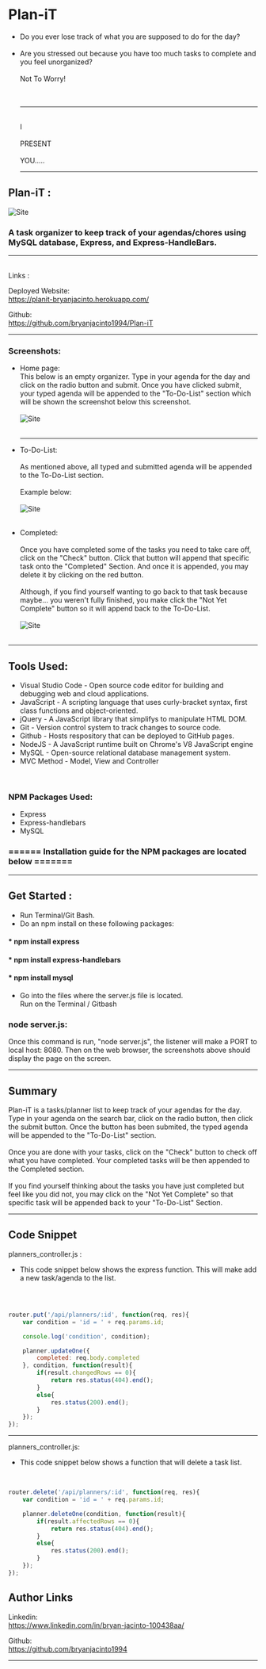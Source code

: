 # Plan-iT

* Do you ever lose track of what you are supposed to do for the day? <br> <br>
* Are you stressed out because you have too much tasks to complete and you feel unorganized? <br> <br>
Not To Worry! <br><br><br><hr><br>
I<br><br>PRESENT<br><br>YOU.....<hr>
## Plan-iT : <br>
![Site](https://i.pinimg.com/600x315/71/11/c5/7111c56fafd4c12d2a438cdb49d5e867.jpg)
<br>

### A task organizer to keep track of your agendas/chores using MySQL database, Express, and Express-HandleBars. 



<hr><br>
 Links :  

Deployed Website: <br>
https://planit-bryanjacinto.herokuapp.com/
<br>

Github: <br>
https://github.com/bryanjacinto1994/Plan-iT


<hr>

### Screenshots: <br>

* Home page: <br> This below is an empty organizer. Type in your agenda for the day and click on the radio button and submit. Once you have clicked submit, your typed agenda will be appended to the "To-Do-List" section which will be shown the screenshot below this screenshot. <br><br>
![Site](Screenshots/picture1.png) <br> <br><hr>

* To-Do-List: <br><br> As mentioned above, all typed and submitted agenda will be appended to the To-Do-List section. <br><br> Example below: <br><br>
![Site](Screenshots/picture2.png) <br>  <br>

* Completed: <br><br> Once you have completed some of the tasks you need to take care off, click on the "Check" button. Click that button will append that specific task onto the "Completed" Section. And once it is appended, you may delete it by clicking on the red button. <br><br>
Although, if you find yourself wanting to go back to that task because maybe... you weren't fully finished, you make click the "Not Yet Complete" button so it will append back to the To-Do-List.<br><br>
![Site](Screenshots/picture3.png) <br> <br> 

<hr>


## Tools Used:

* Visual Studio Code - Open source code editor for building and debugging web and cloud applications.
* JavaScript - A scripting language that uses curly-bracket syntax, first class functions and object-oriented.
* jQuery - A JavaScript library that simplifys to manipulate HTML DOM.
* Git - Version control system to track changes to source code.
* Github - Hosts respository that can be deployed to GitHub pages.
* NodeJS - A JavaScript runtime built on Chrome's V8 JavaScript engine
* MySQL - Open-source relational database management system.
* MVC Method - Model, View and Controller
<br>

### NPM Packages Used:

* Express
* Express-handlebars
* MySQL

### ====== Installation guide for the NPM packages are located below =======


<hr>

## Get Started :
* Run Terminal/Git Bash.
* Do an npm install on these following packages:<br>

#### * npm install express
#### * npm install express-handlebars
#### * npm install mysql
 



* Go into the files where the server.js file is located. <br>
Run on the Terminal / Gitbash<br>
### node server.js:
Once this command is run, "node server.js", the listener will make a PORT to local host: 8080. Then on the web browser, the screenshots above should display the page on the screen.

<hr>

## Summary

Plan-iT is a tasks/planner list to keep track of your agendas for the day. Type in your agenda on the search bar, click on the radio button, then click the submit button. Once the button has been submited, the typed agenda will be appended to the "To-Do-List" section.<br><br> Once you are done with your tasks, click on the "Check" button to check off what you have completed. Your completed tasks will be then appended to the Completed section. <br><br> If you find yourself thinking about the tasks you have just completed but feel like you did not, you may click on the "Not Yet Complete" so that specific task will be appended back to your "To-Do-List" Section.



<hr>



## Code Snippet

planners_controller.js : <br>

*  This code snippet below shows the express function. This will make add a new task/agenda to the list.
<br> 

```javascript

router.put('/api/planners/:id', function(req, res){
    var condition = 'id = ' + req.params.id;

    console.log('condition', condition);

    planner.updateOne({
        completed: req.body.completed
    }, condition, function(result){
        if(result.changedRows == 0){
            return res.status(404).end();
        }
        else{
            res.status(200).end();
        }
    });    
});
```
<hr>
planners_controller.js: <br>

* This code snippet below shows a function that will delete a task list.
<br>

```javascript
router.delete('/api/planners/:id', function(req, res){
    var condition = 'id = ' + req.params.id;

    planner.deleteOne(condition, function(result){
        if(result.affectedRows == 0){
            return res.status(404).end();
        }
        else{
            res.status(200).end();
        }
    });
});
```

## Author Links
Linkedin:<br>
https://www.linkedin.com/in/bryan-jacinto-100438aa/

Github:<br>
https://github.com/bryanjacinto1994
<br>


<hr>

